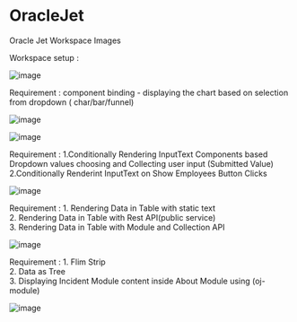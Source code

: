 # OracleJet
Oracle Jet Workspace Images

Workspace setup : 

![image](https://user-images.githubusercontent.com/73457097/97136189-774d4880-1778-11eb-9f54-5faedbe879fd.png)

Requirement : component binding - displaying the chart based on selection from dropdown ( char/bar/funnel)

![image](https://user-images.githubusercontent.com/73457097/97135867-9dbeb400-1777-11eb-80a8-134db30b1d21.png)


![image](https://user-images.githubusercontent.com/73457097/97135895-b7f89200-1777-11eb-8c8c-19991dc2833c.png)

Requirement : 1.Conditionally Rendering InputText Components based Dropdown values choosing and Collecting user input (Submitted Value)<br/>
              2.Conditionally Renderint InputText on Show Employees Button Clicks<br/>

![image](https://user-images.githubusercontent.com/73457097/97135963-d9f21480-1777-11eb-9986-61c474f11356.png)

Requirement : 1. Rendering Data in Table with static text <br/>
              2. Rendering Data in Table with Rest API(public service)<br/>
              3. Rendering Data in Table with Module and Collection API<br/>

![image](https://user-images.githubusercontent.com/73457097/97136033-01e17800-1778-11eb-9883-8b11a219a837.png)


Requirement : 1. Flim Strip<br/>
              2. Data as Tree<br/>
              3. Displaying Incident Module content inside About Module using (oj-module)<br/>

![image](https://user-images.githubusercontent.com/73457097/97136049-0c9c0d00-1778-11eb-840d-a57ac622cee4.png)
